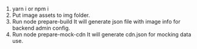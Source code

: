 1. yarn i or npm i
1. Put image assets to img folder.
2. Run node prepare-build
  It will generate json file with image info for backend admin config.
3. Run node prepare-mock-cdn
  It will generate cdn.json for mocking data use.
